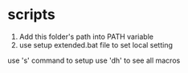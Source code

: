 # scripts
1. Add this folder's path into PATH variable
2. use setup extended.bat file to set local setting

use 's' command to setup
use 'dh' to see all macros

